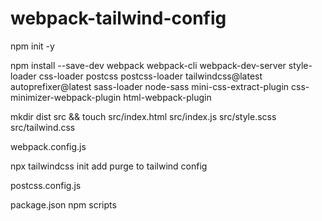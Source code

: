 # webpack-tailwind-config

npm init -y

npm install --save-dev webpack webpack-cli webpack-dev-server style-loader css-loader postcss postcss-loader tailwindcss@latest autoprefixer@latest sass-loader node-sass mini-css-extract-plugin css-minimizer-webpack-plugin html-webpack-plugin

mkdir dist src && touch src/index.html src/index.js src/style.scss src/tailwind.css

webpack.config.js

npx tailwindcss init
add purge to tailwind config

postcss.config.js

package.json npm scripts
